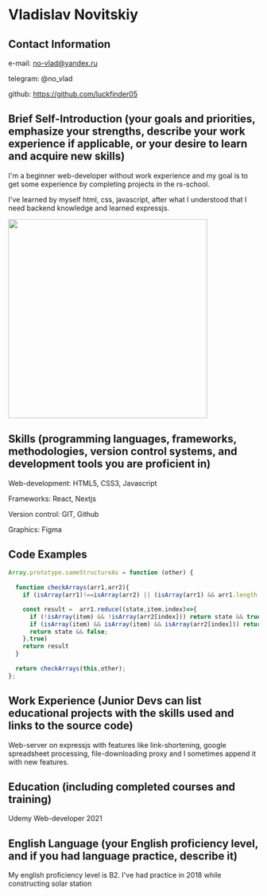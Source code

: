 # Vladislav Novitskiy

## Contact Information
e-mail: no-vlad@yandex.ru

telegram: @no_vlad

github: https://github.com/luckfinder05

## Brief Self-Introduction (your goals and priorities, emphasize your strengths, describe your work experience if applicable, or your desire to learn and acquire new skills)
I'm a beginner web-developer without work experience and my goal is to get some experience by completing projects in the rs-school.

I've learned by myself html, css, javascript, after what I understood that I need backend knowledge and learned expressjs.

<img src="https://github.com/luckfinder05/rsschool-cv/assets/39525356/27614c92-c681-4cef-bdae-5f919f6b6281"
height="400"
width="400"
  style="text-align:center;"
  />

## Skills (programming languages, frameworks, methodologies, version control systems, and development tools you are proficient in)
Web-development: HTML5, CSS3, Javascript

Frameworks: React, Nextjs

Version control: GIT, Github

Graphics: Figma

## Code Examples
```js
Array.prototype.sameStructureAs = function (other) {
  
  function checkArrays(arr1,arr2){
    if (isArray(arr1)!==isArray(arr2) || (isArray(arr1) && arr1.length!==arr2.length)) return false;

    const result =  arr1.reduce((state,item,index)=>{
      if (!isArray(item) && !isArray(arr2[index])) return state && true;      
      if (isArray(item) && isArray(item) && isArray(arr2[index])) return state && checkArrays(item, arr2[index]);
      return state && false;
    },true)
    return result
  }
  
  return checkArrays(this,other);
};
```

## Work Experience (Junior Devs can list educational projects with the skills used and links to the source code)
Web-server on expressjs with features like link-shortening, google spreadsheet processing, file-downloading proxy
and I sometimes append it with new features.

## Education (including completed courses and training)
Udemy Web-developer 2021

## English Language (your English proficiency level, and if you had language practice, describe it)
My english proficiency level is B2. I've had practice in 2018 while constructing solar station
